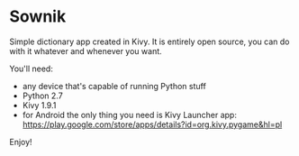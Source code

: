 # Sownik

Simple dictionary app created in Kivy.
It is entirely open source, you can do with it whatever and whenever you want.

You'll need:
- any device that's capable of running Python stuff
- Python 2.7
- Kivy 1.9.1
- for Android the only thing you need is Kivy Launcher app: https://play.google.com/store/apps/details?id=org.kivy.pygame&hl=pl 

Enjoy!
